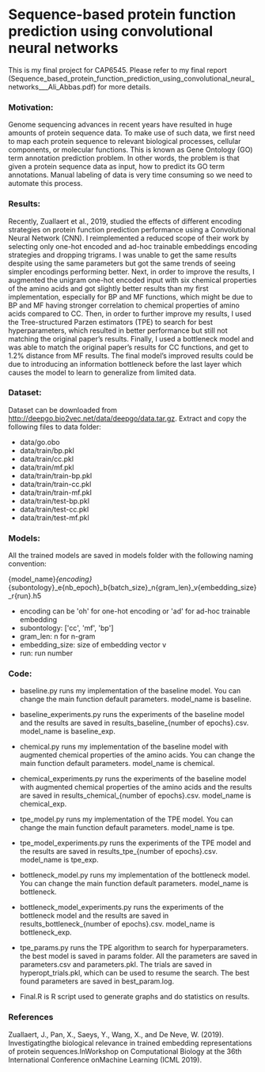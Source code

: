 # Sequence-based protein function prediction using convolutional neural networks


This is my final project for CAP6545. Please refer to my final report (Sequence_based_protein_function_prediction_using_convolutional_neural_networks___Ali_Abbas.pdf) for more details.

### Motivation: 

Genome sequencing advances in recent years have resulted in huge amounts of protein sequence data. To make use of such data, we first need to map each protein sequence to relevant biological processes, cellular components, or molecular functions. This is known as Gene Ontology (GO) term annotation prediction problem. In other words, the problem is that given a protein sequence data as input, how to predict its GO term annotations. Manual labeling of data is very time consuming so we need to automate this process.

 
### Results: 

Recently, Zuallaert et al., 2019, studied the effects of different encoding strategies on protein function prediction performance using a Convolutional Neural Network (CNN). I reimplemented a reduced scope of their work by selecting only one-hot encoded and ad-hoc trainable embeddings encoding strategies and dropping trigrams. I was unable to get the same results despite using the same parameters but got the same trends of seeing simpler encodings performing better. Next, in order to improve the results, I augmented the unigram one-hot encoded input with six chemical properties of the amino acids and got slightly better results than my first implementation, especially for BP and MF functions, which might be due to BP and MF having stronger correlation to chemical properties of amino acids compared to CC. Then, in order to further improve my results, I used the Tree-structured Parzen estimators (TPE) to search for best hyperparameters, which resulted in better performance but still not matching the original paper’s results. Finally, I used a bottleneck model and was able to match the original paper’s results for CC functions, and get to 1.2% distance from MF results. The final model’s improved results could be due to introducing an information bottleneck before the last layer which causes the model to learn to generalize from limited data.

### Dataset:

Dataset can be downloaded from http://deepgo.bio2vec.net/data/deepgo/data.tar.gz. Extract and copy the following files to data folder:

+ data/go.obo
+ data/train/bp.pkl
+ data/train/cc.pkl
+ data/train/mf.pkl
+ data/train/train-bp.pkl
+ data/train/train-cc.pkl
+ data/train/train-mf.pkl
+ data/train/test-bp.pkl
+ data/train/test-cc.pkl
+ data/train/test-mf.pkl

### Models:

All the trained models are saved in models folder with the following naming convention:

{model_name}_{encoding}_{subontology}_e{nb_epoch}_b{batch_size}_n{gram_len}_v{embedding_size}_r{run}.h5

+ encoding can be 'oh' for one-hot encoding or 'ad' for ad-hoc trainable embedding
+ subontology: ['cc', 'mf', 'bp']
+ gram_len: n for n-gram
+ embedding_size: size of embedding vector v
+ run: run number

### Code:

- baseline.py runs my implementation of the baseline model. You can change the main function default parameters. model_name is baseline.
- baseline_experiments.py runs the experiments of the baseline model and the results are saved in results_baseline_{number of epochs}.csv. model_name is baseline_exp.
- chemical.py runs my implementation of the baseline model with augmented chemical properties of the amino acids. You can change the main function default parameters. model_name is chemical.
- chemical_experiments.py runs the experiments of the baseline model with augmented chemical properties of the amino acids and the results are saved in results_chemical_{number of epochs}.csv. model_name is chemical_exp.
- tpe_model.py runs my implementation of the TPE model. You can change the main function default parameters. model_name is tpe.
- tpe_model_experiments.py runs the experiments of the TPE model and the results are saved in results_tpe_{number of epochs}.csv. model_name is tpe_exp.
- bottleneck_model.py runs my implementation of the bottleneck model. You can change the main function default parameters. model_name is bottleneck.
- bottleneck_model_experiments.py runs the experiments of the bottleneck model and the results are saved in results_bottleneck_{number of epochs}.csv. model_name is bottleneck_exp.


- tpe_params.py runs the TPE algorithm to search for hyperparameters. the best model is saved in params folder. All the parameters are saved in parameters.csv and parameters.pkl. The trials are saved in hyperopt_trials.pkl, which can be used to resume the search. The best found parameters are saved in best_param.log.

- Final.R is R script used to generate graphs and do statistics on results.




### References

Zuallaert, J., Pan, X., Saeys, Y., Wang, X., and De Neve, W. (2019).  Investigatingthe biological relevance in trained embedding representations of protein sequences.InWorkshop on Computational Biology at the 36th International Conference onMachine Learning (ICML 2019).

